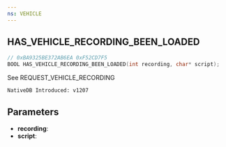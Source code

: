 ```yaml
---
ns: VEHICLE
---
```

## HAS_VEHICLE_RECORDING_BEEN_LOADED

```c
// 0xBA9325BE372AB6EA 0xF52CD7F5
BOOL HAS_VEHICLE_RECORDING_BEEN_LOADED(int recording, char* script);
```

See REQUEST_VEHICLE_RECORDING

```
NativeDB Introduced: v1207
```

## Parameters
* **recording**:
* **script**:
